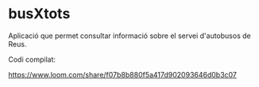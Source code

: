 # busXtots

Aplicació que permet consultar informació sobre el servei d'autobusos de Reus.

Codi compilat:

https://www.loom.com/share/f07b8b880f5a417d902093646d0b3c07
